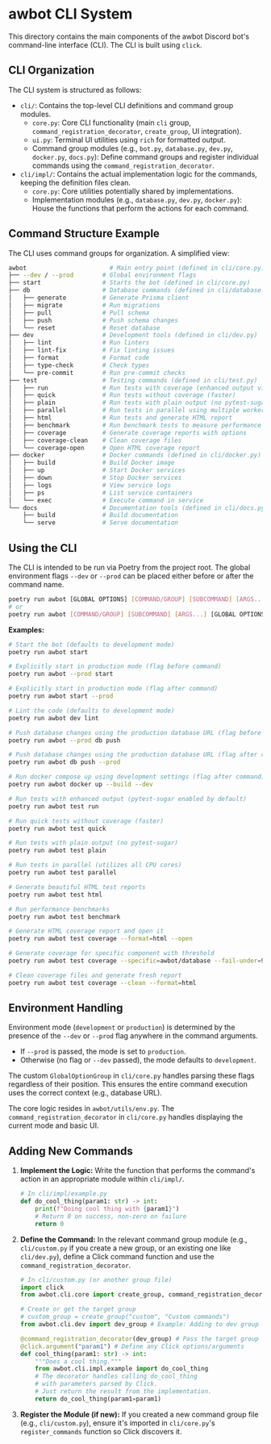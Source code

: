 # awbot CLI System

This directory contains the main components of the awbot Discord bot's command-line interface (CLI). The CLI is built using `click`.

## CLI Organization

The CLI system is structured as follows:

- `cli/`: Contains the top-level CLI definitions and command group modules.
  - `core.py`: Core CLI functionality (main `cli` group, `command_registration_decorator`, `create_group`, UI integration).
  - `ui.py`: Terminal UI utilities using `rich` for formatted output.
  - Command group modules (e.g., `bot.py`, `database.py`, `dev.py`, `docker.py`, `docs.py`): Define command groups and register individual commands using the `command_registration_decorator`.
- `cli/impl/`: Contains the actual implementation logic for the commands, keeping the definition files clean.
  - `core.py`: Core utilities potentially shared by implementations.
  - Implementation modules (e.g., `database.py`, `dev.py`, `docker.py`): House the functions that perform the actions for each command.

## Command Structure Example

The CLI uses command groups for organization. A simplified view:

```bash
awbot                       # Main entry point (defined in cli/core.py)
├── --dev / --prod        # Global environment flags
├── start                 # Starts the bot (defined in cli/core.py)
├── db                    # Database commands (defined in cli/database.py)
│   ├── generate          # Generate Prisma client
│   ├── migrate           # Run migrations
│   ├── pull              # Pull schema
│   ├── push              # Push schema changes
│   └── reset             # Reset database
├── dev                   # Development tools (defined in cli/dev.py)
│   ├── lint              # Run linters
│   ├── lint-fix          # Fix linting issues
│   ├── format            # Format code
│   ├── type-check        # Check types
│   └── pre-commit        # Run pre-commit checks
├── test                  # Testing commands (defined in cli/test.py)
│   ├── run               # Run tests with coverage (enhanced output via pytest-sugar)
│   ├── quick             # Run tests without coverage (faster)
│   ├── plain             # Run tests with plain output (no pytest-sugar)
│   ├── parallel          # Run tests in parallel using multiple workers
│   ├── html              # Run tests and generate HTML report
│   ├── benchmark         # Run benchmark tests to measure performance
│   ├── coverage          # Generate coverage reports with options
│   ├── coverage-clean    # Clean coverage files
│   └── coverage-open     # Open HTML coverage report
├── docker                # Docker commands (defined in cli/docker.py)
│   ├── build             # Build Docker image
│   ├── up                # Start Docker services
│   ├── down              # Stop Docker services
│   ├── logs              # View service logs
│   ├── ps                # List service containers
│   └── exec              # Execute command in service
└── docs                  # Documentation tools (defined in cli/docs.py)
    ├── build             # Build documentation
    └── serve             # Serve documentation
```

## Using the CLI

The CLI is intended to be run via Poetry from the project root. The global environment flags `--dev` or `--prod` can be placed either before or after the command name.

```bash
poetry run awbot [GLOBAL OPTIONS] [COMMAND/GROUP] [SUBCOMMAND] [ARGS...]
# or
poetry run awbot [COMMAND/GROUP] [SUBCOMMAND] [ARGS...] [GLOBAL OPTIONS]
```

**Examples:**

```bash
# Start the bot (defaults to development mode)
poetry run awbot start

# Explicitly start in production mode (flag before command)
poetry run awbot --prod start

# Explicitly start in production mode (flag after command)
poetry run awbot start --prod

# Lint the code (defaults to development mode)
poetry run awbot dev lint

# Push database changes using the production database URL (flag before command)
poetry run awbot --prod db push

# Push database changes using the production database URL (flag after command)
poetry run awbot db push --prod

# Run docker compose up using development settings (flag after command)
poetry run awbot docker up --build --dev

# Run tests with enhanced output (pytest-sugar enabled by default)
poetry run awbot test run

# Run quick tests without coverage (faster)
poetry run awbot test quick

# Run tests with plain output (no pytest-sugar)
poetry run awbot test plain

# Run tests in parallel (utilizes all CPU cores)
poetry run awbot test parallel

# Generate beautiful HTML test reports
poetry run awbot test html

# Run performance benchmarks
poetry run awbot test benchmark

# Generate HTML coverage report and open it
poetry run awbot test coverage --format=html --open

# Generate coverage for specific component with threshold
poetry run awbot test coverage --specific=awbot/database --fail-under=90

# Clean coverage files and generate fresh report
poetry run awbot test coverage --clean --format=html
```

## Environment Handling

Environment mode (`development` or `production`) is determined by the presence of the `--dev` or `--prod` flag anywhere in the command arguments.

- If `--prod` is passed, the mode is set to `production`.
- Otherwise (no flag or `--dev` passed), the mode defaults to `development`.

The custom `GlobalOptionGroup` in `cli/core.py` handles parsing these flags regardless of their position. This ensures the entire command execution uses the correct context (e.g., database URL).

The core logic resides in `awbot/utils/env.py`. The `command_registration_decorator` in `cli/core.py` handles displaying the current mode and basic UI.

## Adding New Commands

1. **Implement the Logic:** Write the function that performs the command's action in an appropriate module within `cli/impl/`.

    ```python
    # In cli/impl/example.py
    def do_cool_thing(param1: str) -> int:
        print(f"Doing cool thing with {param1}")
        # Return 0 on success, non-zero on failure
        return 0
    ```

2. **Define the Command:** In the relevant command group module (e.g., `cli/custom.py` if you create a new group, or an existing one like `cli/dev.py`), define a Click command function and use the `command_registration_decorator`.

    ```python
    # In cli/custom.py (or another group file)
    import click
    from awbot.cli.core import create_group, command_registration_decorator

    # Create or get the target group
    # custom_group = create_group("custom", "Custom commands")
    from awbot.cli.dev import dev_group # Example: Adding to dev group

    @command_registration_decorator(dev_group) # Pass the target group
    @click.argument("param1") # Define any Click options/arguments
    def cool_thing(param1: str) -> int:
        """Does a cool thing."""
        from awbot.cli.impl.example import do_cool_thing
        # The decorator handles calling do_cool_thing
        # with parameters parsed by Click.
        # Just return the result from the implementation.
        return do_cool_thing(param1=param1)
    ```

3. **Register the Module (if new):** If you created a new command group file (e.g., `cli/custom.py`), ensure it's imported in `cli/core.py`'s `register_commands` function so Click discovers it.

